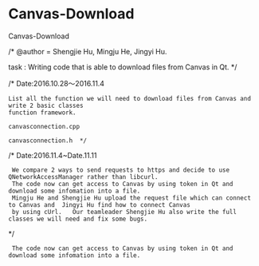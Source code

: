 # Canvas-Download
Canvas-Download

/*
@author = Shengjie Hu, Mingju He, Jingyi Hu. 


task : Writing code that is able to download files from Canvas in Qt.
*/  
 
 
/*  Date:2016.10.28～2016.11.4  
   
    List all the function we will need to download files from Canvas and write 2 basic classes 
    function framework.  
    
    canvasconnection.cpp
    
    canvasconnection.h  */


/*  Date:2016.11.4~Date.11.11 

     We compare 2 ways to send requests to https and decide to use QNetworkAccessManager rather than libcurl. 
     The code now can get access to Canvas by using token in Qt and download some infomation into a file.
     Mingju He and Shengjie Hu upload the request file which can connect to Canvas and  Jingyi Hu find how to connect Canvas
     by using cUrl.   Our teamleader Shengjie Hu also write the full classes we will need and fix some bugs. 


*/ 

     The code now can get access to Canvas by using token in Qt and download some infomation into a file.  
